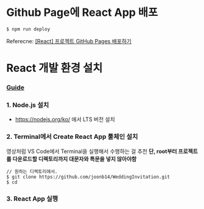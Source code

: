 # Github Page에 React App 배포
```console
$ npm run deploy
```
Referecne: [[React] 프로젝트 GitHub Pages 배포하기](https://velog.io/@byjihye/react-github-pages)
# React 개발 환경 설치
### [Guide](https://www.youtube.com/watch?v=txX3bL22esU&list=PLuHgQVnccGMCOGstdDZvH41x0Vtvwyxu7&index=2)
### 1. Node.js 설치
- https://nodejs.org/ko/ 에서 LTS 버전 설치
### 2. Terminal에서 Create React App 툴체인 설치
영상처럼 VS Code에서 Terminal을 실행해서 수행하는 걸 추천
**단, root부터 프로젝트를 다운로드할 디렉토리까지 대문자와 특문을 넣지 않아야함**
```console
// 원하는 디렉토리에서. 
$ git clone https://github.com/joonb14/WeddingInvitation.git
$ cd 
```
### 3. React App 실행
```console

```
